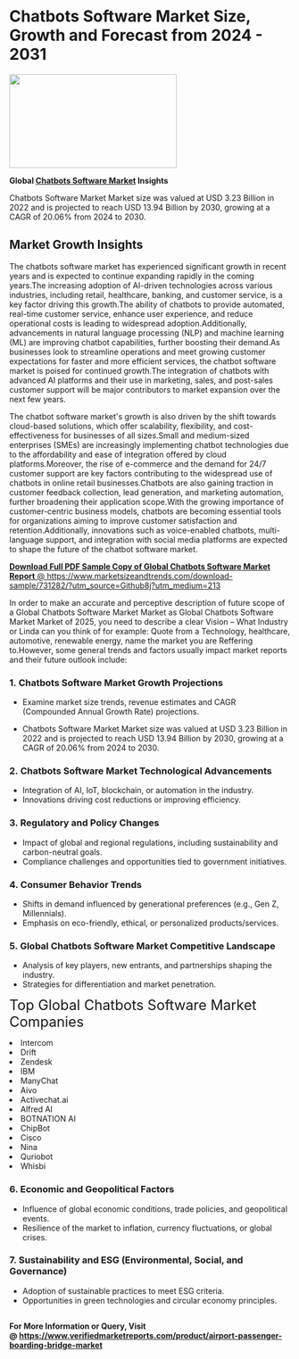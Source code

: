 <H1>Chatbots Software Market Size, Growth and Forecast from 2024 - 2031</H1><img class="aligncenter size-medium wp-image-584254" src="https://thirdeyenews.in/wp-content/uploads/2024/09/Global-Market-Research-300x168.jpeg" alt="" width="300" height="168" /><p><strong>Global&nbsp;<a href="https://www.marketsizeandtrends.com/download-sample/731282/?utm_source=Github8j?utm_medium=213">Chatbots Software Market</a> Insights</strong></p><p>Chatbots Software Market Market size was valued at USD 3.23 Billion in 2022 and is projected to reach USD 13.94 Billion by 2030, growing at a CAGR of 20.06% from 2024 to 2030.</p><p><h2>Market Growth Insights</h2> <p>The chatbots software market has experienced significant growth in recent years and is expected to continue expanding rapidly in the coming years.The increasing adoption of AI-driven technologies across various industries, including retail, healthcare, banking, and customer service, is a key factor driving this growth.The ability of chatbots to provide automated, real-time customer service, enhance user experience, and reduce operational costs is leading to widespread adoption.Additionally, advancements in natural language processing (NLP) and machine learning (ML) are improving chatbot capabilities, further boosting their demand.As businesses look to streamline operations and meet growing customer expectations for faster and more efficient services, the chatbot software market is poised for continued growth.The integration of chatbots with advanced AI platforms and their use in marketing, sales, and post-sales customer support will be major contributors to market expansion over the next few years.</p> <p><a href="#"></a></p> <p>The chatbot software market's growth is also driven by the shift towards cloud-based solutions, which offer scalability, flexibility, and cost-effectiveness for businesses of all sizes.Small and medium-sized enterprises (SMEs) are increasingly implementing chatbot technologies due to the affordability and ease of integration offered by cloud platforms.Moreover, the rise of e-commerce and the demand for 24/7 customer support are key factors contributing to the widespread use of chatbots in online retail businesses.Chatbots are also gaining traction in customer feedback collection, lead generation, and marketing automation, further broadening their application scope.With the growing importance of customer-centric business models, chatbots are becoming essential tools for organizations aiming to improve customer satisfaction and retention.Additionally, innovations such as voice-enabled chatbots, multi-language support, and integration with social media platforms are expected to shape the future of the chatbot software market.</p> <p><a href="#"></p><p><span class=""><strong>Download Full PDF Sample Copy of Global Chatbots Software Market Report</strong> @ <a href="https://www.marketsizeandtrends.com/download-sample/731282/?utm_source=Github8j?utm_medium=213" target="_blank">https://www.marketsizeandtrends.com/download-sample/731282/?utm_source=Github8j?utm_medium=213</a></span></p><p>In order to make an accurate and perceptive description of future scope of a Global&nbsp;Chatbots Software Market Market as Global&nbsp;Chatbots Software Market Market of 2025, you need to describe a clear Vision &ndash; What Industry or Linda can you think of for example: Quote from a Technology, healthcare, automotive, renewable energy, name the market you are Reffering to.However, some general trends and factors usually impact market reports and their future outlook include:</p><h3>1.&nbsp;<strong>Chatbots Software Market Growth Projections</strong></h3><ul><li>Examine market size trends, revenue estimates and CAGR (Compounded Annual Growth Rate) projections.</li><li><p>Chatbots Software Market Market size was valued at USD 3.23 Billion in 2022 and is projected to reach USD 13.94 Billion by 2030, growing at a CAGR of 20.06% from 2024 to 2030.</p></li></ul><h3>2.&nbsp;<strong>Chatbots Software Market Technological Advancements</strong></h3><ul><li>Integration of AI, IoT, blockchain, or automation in the industry.</li><li>Innovations driving cost reductions or improving efficiency.</li></ul><h3>3.&nbsp;<strong>Regulatory and Policy Changes</strong></h3><ul><li>Impact of global and regional regulations, including sustainability and carbon-neutral goals.</li><li>Compliance challenges and opportunities tied to government initiatives.</li></ul><h3>4.&nbsp;<strong>Consumer Behavior Trends</strong></h3><ul><li>Shifts in demand influenced by generational preferences (e.g., Gen Z, Millennials).</li><li>Emphasis on eco-friendly, ethical, or personalized products/services.</li></ul><h3>5.&nbsp;<strong>Global Chatbots Software Market Competitive Landscape</strong></h3><ul><li>Analysis of key players, new entrants, and partnerships shaping the industry.</li><li>Strategies for differentiation and market penetration.</li></ul><p data-pm-slice="1 1 []"><span style="color: inherit; font-family: inherit; font-size: 25px;">Top Global Chatbots Software Market Companies</span></p><div class="" data-test-id=""><p><li>Intercom</li><li> Drift</li><li> Zendesk</li><li> IBM</li><li> ManyChat</li><li> Aivo</li><li> Activechat.ai</li><li> Alfred AI</li><li> BOTNATION AI</li><li> ChipBot</li><li> Cisco</li><li> Nina</li><li> Quriobot</li><li> Whisbi</li></p></div><h3>6.&nbsp;<strong>Economic and Geopolitical Factors</strong></h3><ul><li>Influence of global economic conditions, trade policies, and geopolitical events.</li><li>Resilience of the market to inflation, currency fluctuations, or global crises.</li></ul><h3>7.&nbsp;<strong>Sustainability and ESG (Environmental, Social, and Governance)</strong></h3><ul><li>Adoption of sustainable practices to meet ESG criteria.</li><li>Opportunities in green technologies and circular economy principles.</li></ul><h2><strong style="font-size: 14px;">For More Information or Query, Visit @&nbsp;</strong><a style="background-color: #ffffff; font-size: 14px;" href="https://www.marketsizeandtrends.com/report/chatbots-software-market/" target="_blank">https://www.verifiedmarketreports.com/product/airport-passenger-boarding-bridge-market</a></h2>